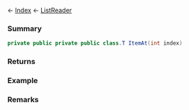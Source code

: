 ← [Index](Api-Index) ← [ListReader<T>](VRage.Collections.ListReader`1)

### Summary

```csharp
private public private public class.T ItemAt(int index)
```

### Returns

### Example

### Remarks

